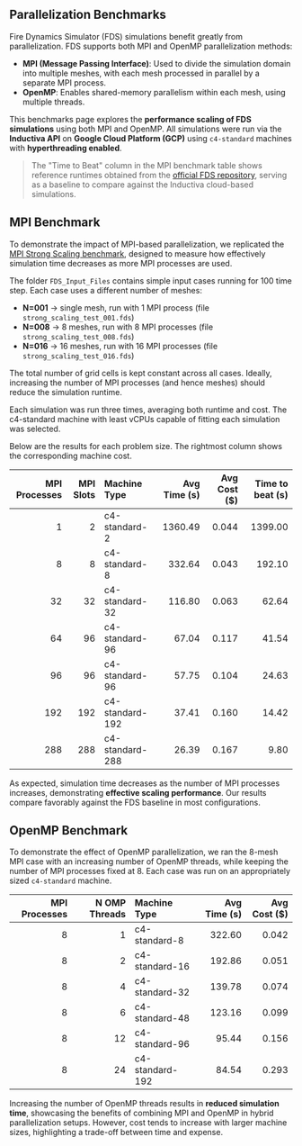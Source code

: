 ## Parallelization Benchmarks
Fire Dynamics Simulator (FDS) simulations benefit greatly from parallelization. FDS supports both MPI and OpenMP parallelization methods:
- **MPI (Message Passing Interface)**: Used to divide the simulation domain into multiple meshes, with each mesh processed in parallel by a separate MPI process.
- **OpenMP**: Enables shared-memory parallelism within each mesh, using multiple threads.

This benchmarks page explores the **performance scaling of FDS simulations** using both MPI and OpenMP. All simulations were run via the **Inductiva API** on **Google Cloud Platform (GCP)** using `c4-standard` machines with **hyperthreading enabled**.

> The "Time to Beat" column in the MPI benchmark table shows reference runtimes obtained from the [official FDS repository](https://github.com/firemodels/out/tree/master/MPI_Scaling_Tests), serving as a baseline to compare against the Inductiva cloud-based simulations.

## MPI Benchmark
To demonstrate the impact of MPI-based parallelization, we replicated the [MPI Strong Scaling benchmark](https://github.com/firemodels/fds/tree/master/Validation/MPI_Scaling_Tests), designed to measure how effectively simulation time decreases as more MPI processes are used.

The folder `FDS_Input_Files` contains simple input cases running for 100 time step. Each case uses a different number of meshes:
- **N=001** → single mesh, run with 1 MPI process (file `strong_scaling_test_001.fds`)
- **N=008** → 8 meshes, run with 8 MPI processes (file `strong_scaling_test_008.fds`)
- **N=016** → 16 meshes, run with 16 MPI processes (file `strong_scaling_test_016.fds`)

The total number of grid cells is kept constant across all cases. Ideally, increasing the number of MPI processes (and hence meshes) should reduce the simulation runtime.

Each simulation was run three times, averaging both runtime and cost. The c4-standard machine with least vCPUs capable of fitting each simulation was selected.

Below are the results for each problem size. The rightmost column shows the corresponding machine cost.

|    MPI Processes |    MPI Slots | Machine Type    |    Avg Time (s) | Avg Cost ($) |    Time to beat (s) |
| ---------------: | -----------: | :-------------- | --------------: | -----------: | ------------------: |
|                1 |            2 | c4-standard-2   |       1360.49   |        0.044 |             1399.00 |
|                8 |            8 | c4-standard-8   |          332.64 |        0.043 |              192.10 |
|               32 |           32 | c4-standard-32  |          116.80 |        0.063 |               62.64 |
|               64 |           96 | c4-standard-96  |           67.04 |        0.117 |               41.54 |
|               96 |           96 | c4-standard-96  |           57.75 |        0.104 |               24.63 |
|              192 |          192 | c4-standard-192 |           37.41 |        0.160 |               14.42 |
|              288 |          288 | c4-standard-288 |           26.39 |        0.167 |                9.80 |

As expected, simulation time decreases as the number of MPI processes increases, demonstrating **effective scaling performance**. Our results compare favorably against the FDS baseline in most configurations.

## OpenMP Benchmark
To demonstrate the effect of OpenMP parallelization, we ran the 8-mesh MPI case with an increasing number of OpenMP threads, while keeping the number of MPI processes fixed at 8. Each case was run on an appropriately sized `c4-standard` machine.

| MPI Processes |    N OMP Threads | Machine Type    |   Avg Time (s) | Avg Cost ($) |
| ------------: | ---------------: | :-------------- | -------------: | -----------: |
|             8 |                1 | c4-standard-8   |         322.60 |        0.042 |
|             8 |                2 | c4-standard-16  |         192.86 |        0.051 |
|             8 |                4 | c4-standard-32  |         139.78 |        0.074 |
|             8 |                6 | c4-standard-48  |         123.16 |        0.099 |
|             8 |               12 | c4-standard-96  |          95.44 |        0.156 |
|             8 |               24 | c4-standard-192 |          84.54 |        0.293 |

Increasing the number of OpenMP threads results in **reduced simulation time**, showcasing the benefits of combining MPI and OpenMP in hybrid parallelization setups. However, cost tends to increase with larger machine sizes, highlighting a trade-off between time and expense.
